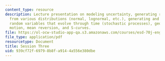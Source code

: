 ```yaml
---
content_type: resource
description: Lecture presentation on modeling uncertainty, generating random numbers
  from various distributions (normal, lognormal, etc.), generating and understanding
  random variables that evolve through time (stochastic processes), geometric Brownian
  motion, mean reversion, and S-curves.
file: https://ol-ocw-studio-app-qa.s3.amazonaws.com/courses/esd-70j-engineering-economy-module-fall-2009/939cf72f69798b8fa9144a556e380dbe_MITESD_70Jf09_lec03.pdf
file_type: application/pdf
resourcetype: Document
title: Session Three
uid: 939cf72f-6979-8b8f-a914-4a556e380dbe
---
```

